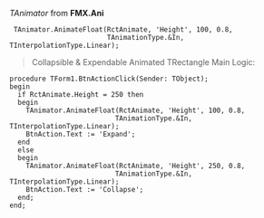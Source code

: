 *TAnimator* from **FMX.Ani**

     TAnimator.AnimateFloat(RctAnimate, 'Height', 100, 0.8,
                            TAnimationType.&In, TInterpolationType.Linear);

> Collapsible & Expendable Animated TRectangle
> Main Logic:

    procedure TForm1.BtnActionClick(Sender: TObject);
    begin
      if RctAnimate.Height = 250 then
      begin
        TAnimator.AnimateFloat(RctAnimate, 'Height', 100, 0.8,
                              TAnimationType.&In, TInterpolationType.Linear);
        BtnAction.Text := 'Expand';
      end
      else
      begin
        TAnimator.AnimateFloat(RctAnimate, 'Height', 250, 0.8,
                              TAnimationType.&In, TInterpolationType.Linear);
        BtnAction.Text := 'Collapse';
      end;
    end; 


